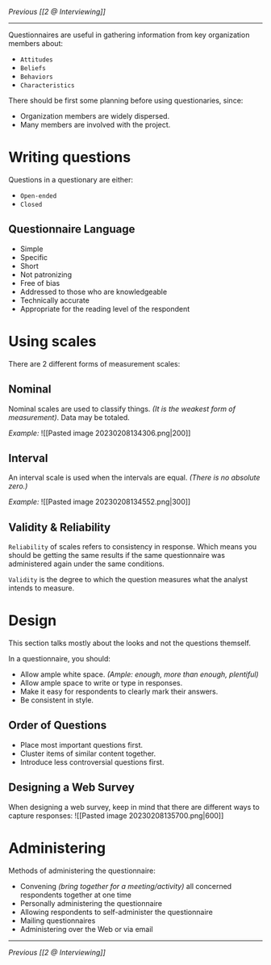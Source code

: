 _Previous [[2 @ Interviewing]]_

---
Questionnaires are useful in gathering information from key organization members about:
- `Attitudes`
- `Beliefs`
- `Behaviors`
- `Characteristics`

There should be first some planning before using questionaries, since:
- Organization members are widely dispersed.
- Many members are involved with the project.

# Writing questions
Questions in a questionary are either:
- `Open-ended`
- `Closed`

## Questionnaire Language
- Simple
- Specific
- Short
- Not patronizing
- Free of bias
- Addressed to those who are knowledgeable
- Technically accurate
- Appropriate for the reading level of the respondent

# Using scales
There are 2 different forms of measurement scales:

## Nominal
Nominal scales are used to classify things. _(It is the weakest form of measurement)_. Data may be totaled.

_Example:_
![[Pasted image 20230208134306.png|200]]

## Interval
An interval scale is used when the intervals are equal. _(There is no absolute zero.)_

_Example:_
![[Pasted image 20230208134552.png|300]]

## Validity & Reliability
`Reliability` of scales refers to consistency in response. Which means you should be getting the same results if the same questionnaire was administered again under the same conditions.

`Validity` is the degree to which the question measures what the analyst intends to measure.

# Design
This section talks mostly about the looks and not the questions themself.

In a questionnaire, you should:
- Allow ample white space. _(Ample: enough, more than enough, plentiful)_
- Allow ample space to write or type in responses.
- Make it easy for respondents to clearly mark their answers.
- Be consistent in style.

## Order of Questions
- Place most important questions first.
- Cluster items of similar content together.
- Introduce less controversial questions first.

## Designing a Web Survey
When designing a web survey, keep in mind that there are different ways to capture responses:
![[Pasted image 20230208135700.png|600]]

# Administering
Methods of administering the questionnaire:
- Convening _(bring together for a meeting/activity)_ all concerned respondents together at one time
- Personally administering the questionnaire
- Allowing respondents to self-administer the questionnaire
- Mailing questionnaires
- Administering over the Web or via email

---
_Previous [[2 @ Interviewing]]_
